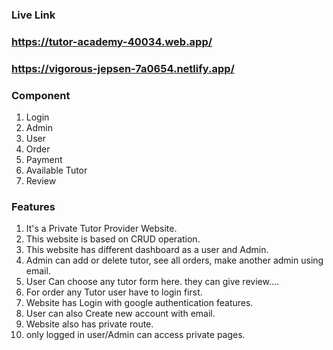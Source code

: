 ### Live Link

### https://tutor-academy-40034.web.app/
### https://vigorous-jepsen-7a0654.netlify.app/

 ### Component
 1. Login
 2. Admin
 3. User
 4. Order
 5. Payment
 6. Available Tutor
 7. Review

### Features

1. It's a Private Tutor Provider Website.
2. This website is based on CRUD operation.
3. This website has different dashboard as a user and Admin.
4. Admin can add or delete tutor, see all orders, make another admin using email.
5. User Can choose any tutor form here. they can give review....
6. For order any Tutor user have to login first.
7. Website has Login with google authentication features. 
8. User can also Create new account with email.
9. Website also has private route.
10. only logged in user/Admin can access private pages.